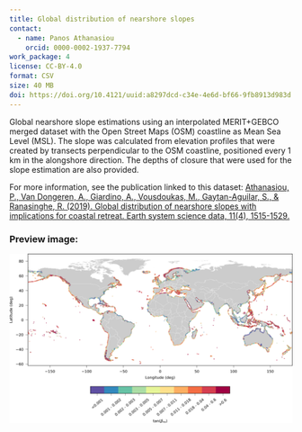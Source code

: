 ```yaml
---
title: Global distribution of nearshore slopes
contact:
  - name: Panos Athanasiou
    orcid: 0000-0002-1937-7794
work_package: 4
license: CC-BY-4.0
format: CSV
size: 40 MB
doi: https://doi.org/10.4121/uuid:a8297dcd-c34e-4e6d-bf66-9fb8913d983d
---
```


Global nearshore slope estimations using an interpolated MERIT+GEBCO merged
dataset with the Open Street Maps (OSM) coastline as Mean Sea Level (MSL). The
slope was calculated from elevation profiles that were created by transects
perpendicular to the OSM coastline, positioned every 1 km in the alongshore
direction. The depths of closure that were used for the slope estimation are
also provided.

For more information, see the publication linked to this dataset:
[Athanasiou, P., Van Dongeren, A., Giardino, A., Vousdoukas, M., Gaytan-Aguilar, S., & Ranasinghe, R. (2019). Global distribution of nearshore slopes with implications for coastal retreat. Earth system science data, 11(4), 1515-1529.](https://doi.org/10.5194/essd-11-1515-2019)
### Preview image:
![shore_slopes](shore_slopes.png)
